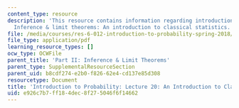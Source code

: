 ```yaml
---
content_type: resource
description: 'This resource contains information regarding introduction to probability:
  Inference & limit theorems: An introduction to classical statistics.'
file: /media/courses/res-6-012-introduction-to-probability-spring-2018/e926c7b7ff184dec8f275046f6f14662_MITRES_6_012S18_L20AS.pdf
file_type: application/pdf
learning_resource_types: []
ocw_type: OCWFile
parent_title: 'Part II: Inference & Limit Theorems'
parent_type: SupplementalResourceSection
parent_uid: b8cdf274-e2b0-f826-62e4-cd137e85d308
resourcetype: Document
title: 'Introduction to Probability: Lecture 20: An Introduction to Classical Statistics'
uid: e926c7b7-ff18-4dec-8f27-5046f6f14662
---
```


